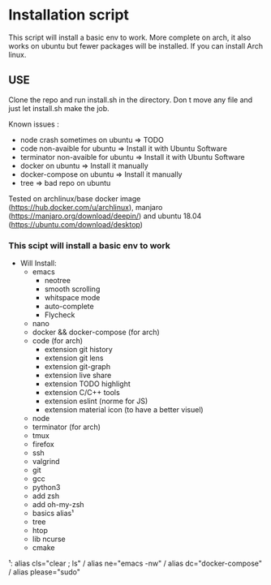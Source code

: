 # Installation script

This script will install a basic env to work. More complete on arch, it also works on ubuntu but fewer packages will be installed. If you can install Arch linux.

## USE
Clone the repo and run install.sh in the directory. Don t move any file and just let install.sh make the job.

Known issues : 
* node crash sometimes on ubuntu => TODO
* code non-avaible for ubuntu => Install it with Ubuntu Software
* terminator non-avaible for ubuntu => Install it with Ubuntu Software
* docker on ubuntu => Install it manually
* docker-compose on ubuntu => Install it manually
* tree => bad repo on ubuntu

Tested on archlinux/base docker image (https://hub.docker.com/u/archlinux), manjaro (https://manjaro.org/download/deepin/) and ubuntu 18.04 (https://ubuntu.com/download/desktop)

### This scipt will install a basic env to work

* Will Install:
    * emacs
        * neotree
        * smooth scrolling
        * whitspace mode
        * auto-complete
        * Flycheck
    * nano
    * docker && docker-compose (for arch)
    * code (for arch)
        * extension git history
        * extension git lens
        * extension git-graph
        * extension live share
        * extension TODO highlight
        * extension C/C++ tools
        * extension eslint (norme for JS)
        * extension material icon (to have a better visuel)
    * node
    * terminator (for arch)
    * tmux
    * firefox
    * ssh
    * valgrind
    * git
    * gcc
    * python3
    * add zsh
    * add oh-my-zsh
    * basics alias¹
    * tree
    * htop
    * lib ncurse
    * cmake



¹: alias cls="clear ; ls" / alias ne="emacs -nw" / alias dc="docker-compose" / alias please="sudo"
